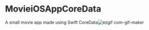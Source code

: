 # MovieiOSAppCoreData
A small movie app made using Swift CoreData![ezgif com-gif-maker](https://user-images.githubusercontent.com/57355321/200113194-153e1592-a598-4e61-a124-81428de55b7e.gif)
